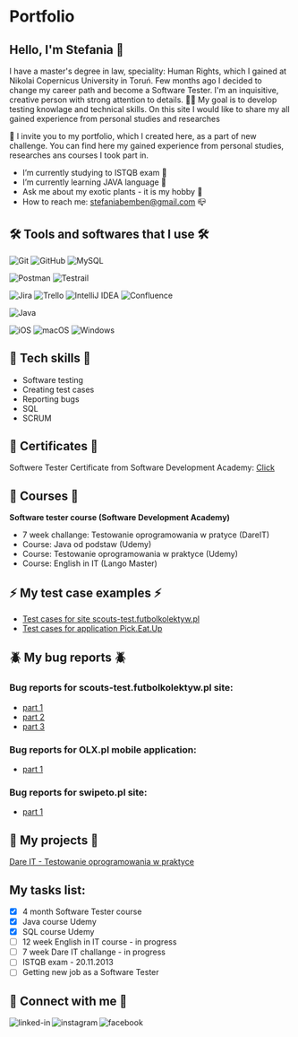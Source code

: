 # Portfolio
## **Hello, I'm Stefania 👋** 
I have a master's degree in law, speciality: Human Rights, which I gained at Nikolai Copernicus University in Toruń. Few months ago I decided to change my career path and become a Software Tester. I'm an inquisitive, creative person with strong attention to details. 🙋‍♀️
My goal is to develop testing knowlage and technical skills. On this site I would like to share my all gained experience from personal studies and researches

🎯 I invite you to my portfolio, which I created here, as a part of new challenge. You can find here my gained experience from personal studies, researches ans courses I took part in. 

- I’m currently studying to ISTQB exam :notebook:
- I’m currently learning JAVA language :wrench:
- Ask me about my exotic plants - it is my hobby 🌿
- How to reach me: stefaniabemben@gmail.com :mailbox_closed:

## 🛠️ Tools and softwares that I use 🛠️

![Git](https://img.shields.io/badge/git-%23F05033.svg?style=for-the-badge&logo=git&logoColor=white)
![GitHub](https://img.shields.io/badge/github-%23121011.svg?style=for-the-badge&logo=github&logoColor=white)
![MySQL](https://img.shields.io/badge/mysql-%2300f.svg?style=for-the-badge&logo=mysql&logoColor=white)

![Postman](https://img.shields.io/badge/Postman-FF6C37?style=for-the-badge&logo=postman&logoColor=white)
![Testrail](https://img.shields.io/badge/TestRail-65C179.svg?style=for-the-badge&logo=TestRail&logoColor=white)


![Jira](https://img.shields.io/badge/jira-%230A0FFF.svg?style=for-the-badge&logo=jira&logoColor=white)
![Trello](https://img.shields.io/badge/Trello-%23026AA7.svg?style=for-the-badge&logo=Trello&logoColor=white)
![IntelliJ IDEA](https://img.shields.io/badge/IntelliJIDEA-000000.svg?style=for-the-badge&logo=intellij-idea&logoColor=white)
![Confluence](https://img.shields.io/badge/confluence-%23172BF4.svg?style=for-the-badge&logo=confluence&logoColor=white)

![Java](https://img.shields.io/badge/java-%23ED8B00.svg?style=for-the-badge&logo=openjdk&logoColor=white)

![iOS](https://img.shields.io/badge/iOS-000000?style=for-the-badge&logo=ios&logoColor=white)
![macOS](https://img.shields.io/badge/mac%20os-000000?style=for-the-badge&logo=macos&logoColor=F0F0F0)
![Windows](https://img.shields.io/badge/Windows-0078D6?style=for-the-badge&logo=windows&logoColor=white)

## :pushpin: Tech skills :pushpin:
* Software testing
* Creating test cases
* Reporting bugs
* SQL
* SCRUM

## :scroll: Certificates :scroll:
Softwere Tester Certificate from Software Development Academy: [Click](https://app.diplomasafe.com/pl-PL/diploma/dad80c9f81303db145fd180ad73db4617ade01a97/tester-oprogramowania/linkedin)


## :book: Courses :book:
**Software tester course (Software Development Academy)** 
* 7 week challange: Testowanie oprogramowania w pratyce (DareIT)
* Course: Java od podstaw (Udemy) 
* Course: Testowanie oprogramowania w praktyce (Udemy) 
* Course: English in IT (Lango Master)


## :zap: My test case examples :zap:
* [Test cases for site scouts-test.futbolkolektyw.pl](https://docs.google.com/document/d/1k4ZAYKrZsnLurpbyn12vJUJOCFfBNYjkaLJFR70wLfQ/edit?usp=sharing)
* [Test cases for application Pick.Eat.Up](https://docs.google.com/document/d/1-G_Sdx3GO0e50BIi7RgGPQE_eoST4A8mHG2J7dT0D1Q/edit?usp=sharing)

## :beetle: My bug reports :beetle:
### Bug reports for scouts-test.futbolkolektyw.pl site:
* [part 1](https://docs.google.com/document/d/1zzCmCirSAxY8QeyQ3Id2DQuTd6h-6-ObgrV8PIytKus/edit?usp=sharing)
* [part 2](https://drive.google.com/file/d/1byt0kxRo-8iUGY6Tqhjue9FEtxJ17Ej5/view?usp=sharing)
* [part 3](https://docs.google.com/document/d/1-Zagu3sfCvylMe-xhQvgzoU1o8F-yXlbESPoP3GtoiY/edit?usp=sharing)
### Bug reports for OLX.pl mobile application:
* [part 1](https://docs.google.com/document/d/1SkUuETJYvgak5-9bt8rQL3JJt1D1QwCa9u9rrT5wohM/edit?usp=sharing)
### Bug reports for swipeto.pl site:
* [part 1](https://docs.google.com/document/d/1-zrvfjnbZMV1EXiAdNHEvjeImjJD4oDoDMTEoIcM3bQ/edit?usp=sharing)

## :sunflower: My projects :sunflower:
[Dare IT - Testowanie oprogramowania w praktyce](https://github.com/stefaniabemben/challenge_portfolio_stefania)

## My tasks list:
- [x] 4 month Software Tester course
- [x] Java course Udemy
- [x] SQL course Udemy
- [ ] 12 week English in IT course - in progress
- [ ] 7 week Dare IT challange - in progress
- [ ] ISTQB exam - 20.11.2013
- [ ] Getting new job as a Software Tester

## 📲 Connect with me 📲

[<img align="left" alt="linked-in" src="https://img.shields.io/badge/linkedin-%230077B5.svg?&style=for-the-badge&logo=linkedin&logoColor=white" />](https://www.linkedin.com/in/stefaniabemben/)
[<img align="left" alt="instagram" src="https://img.shields.io/badge/Instagram-E4405F.svg?style=for-the-badge&logo=Instagram&logoColor=white" />](https://www.instagram.com/stefaniabemben/)
[<img align="left" alt="facebook" src="https://img.shields.io/badge/Facebook-1877F2.svg?style=for-the-badge&logo=Facebook&logoColor=white" />](https://www.facebook.com/stefania.gasiorek/)


